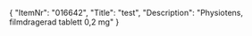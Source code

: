 {
  "ItemNr": "016642",
  "Title": "test",
  "Description": "Physiotens, filmdragerad tablett 0,2 mg"
}